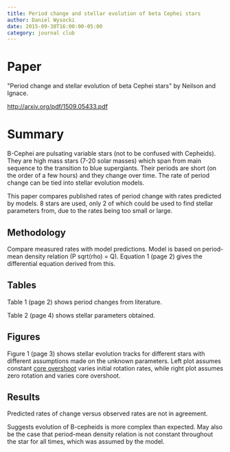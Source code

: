 ```yaml
---
title: Period change and stellar evolution of beta Cephei stars
author: Daniel Wysocki
date: 2015-09-30T16:00:00-05:00
category: journal club
---
```


# Paper

"Period change and stellar evolution of beta Cephei stars" by Neilson and Ignace.

<http://arxiv.org/pdf/1509.05433.pdf>


# Summary

B-Cephei are pulsating variable stars (not to be confused with Cepheids). They are high mass stars (7-20 solar masses) which span from main sequence to the transition to blue supergiants. Their periods are short (on the order of a few hours) and they change over time. The rate of period change can be tied into stellar evolution models.

This paper compares published rates of period change with rates predicted by models. 8 stars are used, only 2 of which could be used to find stellar parameters from, due to the rates being too small or large.


## Methodology

Compare measured rates with model predictions. Model is based on period-mean density relation (P sqrt(rho) = Q). Equation 1 (page 2) gives the differential equation derived from this.


## Tables

Table 1 (page 2) shows period changes from literature.

Table 2 (page 4) shows stellar parameters obtained.


## Figures

Figure 1 (page 3) shows stellar evolution tracks for different stars with different assumptions made on the unknown parameters. Left plot assumes constant [core overshoot](https://en.wikipedia.org/wiki/Convective_overshoot) varies initial rotation rates, while right plot assumes zero rotation and varies core overshoot.


## Results

Predicted rates of change versus observed rates are not in agreement.

Suggests evolution of B-cepheids is more complex than expected. May also be the case that period-mean density relation is not constant throughout the star for all times, which was assumed by the model.
